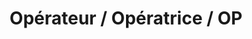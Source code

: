 ---
layout: term
title: 'Opérateur / Opératrice / OP'
name: opérateur
description: "personne qui assiste les joueurs sur le terrain depuis son ordinateur grâce à l’Intel Map"
---